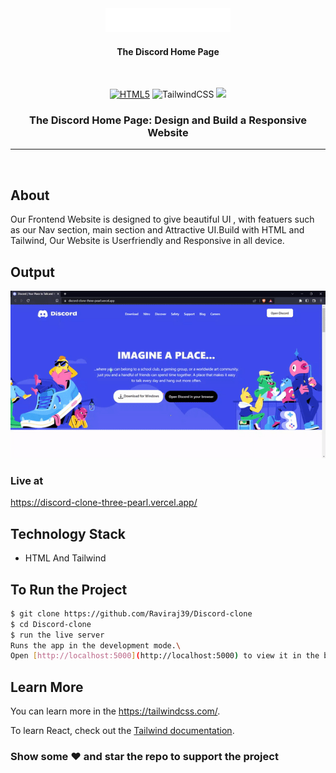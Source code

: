 <div align="center">
<img src="./assets/images/logo.png" width=200px/>
<h4>The Discord Home Page</h4>
<br>

[![HTML5](https://img.shields.io/badge/html5-%23E34F26.svg?style=for-the-badge&logo=html5&logoColor=white)](https://html.com/ "HTML")
![TailwindCSS](https://img.shields.io/badge/tailwindcss-%2338B2AC.svg?style=for-the-badge&logo=tailwind-css&logoColor=white)
[![](https://img.shields.io/badge/IDE-Visual_Studio_Code-red?style=for-the-badge&logo=visual-studio-code)](https://code.visualstudio.com/ "Visual Studio Code")

<h3>The Discord Home Page: Design and Build a Responsive Website</h3>
</div>

---

<br>

## About

Our Frontend Website is designed to give beautiful UI , with featuers such as our Nav section, main section and Attractive UI.Build with HTML and Tailwind, Our Website is Userfriendly and Responsive in all device.

## Output
![veide](./assets/images/video-to-gif.gif)



### Live at

https://discord-clone-three-pearl.vercel.app/
## Technology Stack

- HTML And Tailwind

## To Run the Project

```sh
$ git clone https://github.com/Raviraj39/Discord-clone
$ cd Discord-clone
$ run the live server
Runs the app in the development mode.\
Open [http://localhost:5000](http://localhost:5000) to view it in the browser.
```

## Learn More

You can learn more in the https://tailwindcss.com/.

To learn React, check out the [Tailwind documentation](https://tailwindcss.com/docs).

### Show some :heart: and star the repo to support the project
